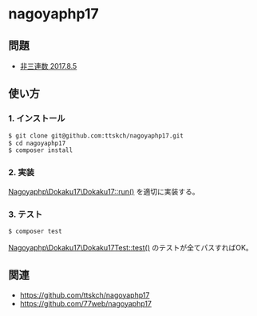 # nagoyaphp17

## 問題

- [非三連数 2017.8.5](http://nabetani.sakura.ne.jp/hena/orde16nontri/)

## 使い方

### 1. インストール

```bash
$ git clone git@github.com:ttskch/nagoyaphp17.git
$ cd nagoyaphp17
$ composer install
```

### 2. 実装

[Nagoyaphp\Dokaku17\Dokaku17::run()](/src/Dokaku17.php#L9) を適切に実装する。

### 3. テスト

```bash
$ composer test
```

[Nagoyaphp\Dokaku17\Dokaku17Test::test()](/tests/Dokaku17Test.php#L24) のテストが全てパスすればOK。

## 関連

- https://github.com/ttskch/nagoyaphp17
- https://github.com/77web/nagoyaphp17
